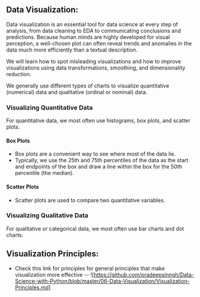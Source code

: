 ## Data Visualization:

Data visualization is an essential tool for data science at every step of analysis, from data cleaning to EDA to communicating conclusions and predictions. Because human minds are highly developed for visual perception, a well-chosen plot can often reveal trends and anomalies in the data much more efficiently than a textual description.

We will learn how to spot misleading visualizations and how to improve visualizations using data transformations, smoothing, and dimensionality reduction.

We generally use different types of charts to visualize quantitative (numerical) data and qualitative (ordinal or nominal) data.

### Visualizing Quantitative Data
For quantitative data, we most often use histograms, box plots, and scatter plots.

#### Box Plots
- Box plots are a convenient way to see where most of the data lie. 
- Typically, we use the 25th and 75th percentiles of the data as the start and endpoints of the box and draw a line within the box for the 50th percentile (the median). 

#### Scatter Plots
- Scatter plots are used to compare two quantitative variables.

### Visualizing Qualitative Data
For qualitative or categorical data, we most often use bar charts and dot charts.

## Visualization Principles:
- Check this link for principles for general principles that make visualization more effective -- ![https://github.com/pradeepsinngh/Data-Science-with-Python/blob/master/06-Data-Visualization/Visualization-Principles.md]
